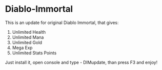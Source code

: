# Diablo-Immortal
This is an update for original Diablo Immortal, that gives:
1. Unlimited Health
2. Unlimited Mana
3. Unlimited Gold
4. Mega Exp
5. Unlimited Stats Points

Just install it, open console and type - DIMupdate, than press F3 and enjoy!
